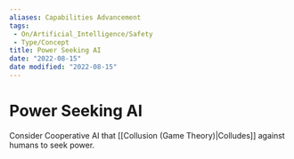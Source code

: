 ```yaml
---
aliases: Capabilities Advancement
tags:
 - On/Artificial_Intelligence/Safety
 - Type/Concept
title: Power Seeking AI
date: "2022-08-15"
date modified: "2022-08-15"
---
```


# Power Seeking AI
Consider Cooperative AI that [[Collusion (Game Theory)|Colludes]] against humans to seek power.
